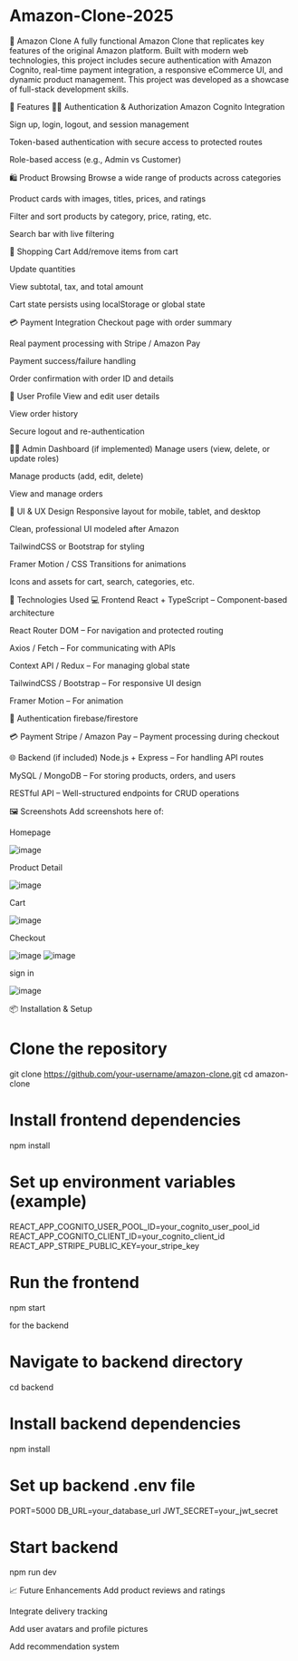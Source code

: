 # Amazon-Clone-2025
🛒 Amazon Clone
A fully functional Amazon Clone that replicates key features of the original Amazon platform. Built with modern web technologies, this project includes secure authentication with Amazon Cognito, real-time payment integration, a responsive eCommerce UI, and dynamic product management. This project was developed as a showcase of full-stack development skills.

🚀 Features
🧑‍💼 Authentication & Authorization
Amazon Cognito Integration

Sign up, login, logout, and session management

Token-based authentication with secure access to protected routes

Role-based access (e.g., Admin vs Customer)

🛍 Product Browsing
Browse a wide range of products across categories

Product cards with images, titles, prices, and ratings

Filter and sort products by category, price, rating, etc.

Search bar with live filtering

🛒 Shopping Cart
Add/remove items from cart

Update quantities

View subtotal, tax, and total amount

Cart state persists using localStorage or global state

💳 Payment Integration
Checkout page with order summary

Real payment processing with Stripe / Amazon Pay

Payment success/failure handling

Order confirmation with order ID and details

👤 User Profile
View and edit user details

View order history

Secure logout and re-authentication

🧑‍💼 Admin Dashboard (if implemented)
Manage users (view, delete, or update roles)

Manage products (add, edit, delete)

View and manage orders

🎨 UI & UX Design
Responsive layout for mobile, tablet, and desktop

Clean, professional UI modeled after Amazon

TailwindCSS or Bootstrap for styling

Framer Motion / CSS Transitions for animations

Icons and assets for cart, search, categories, etc.

🧠 Technologies Used
💻 Frontend
React + TypeScript – Component-based architecture

React Router DOM – For navigation and protected routing

Axios / Fetch – For communicating with APIs

Context API / Redux – For managing global state

TailwindCSS / Bootstrap – For responsive UI design

Framer Motion – For animation

🔐 Authentication
firebase/firestore

💳 Payment
Stripe / Amazon Pay – Payment processing during checkout

🌐 Backend (if included)
Node.js + Express – For handling API routes

MySQL / MongoDB – For storing products, orders, and users

RESTful API – Well-structured endpoints for CRUD operations

🖼 Screenshots
Add screenshots here of:

Homepage

![image](https://github.com/user-attachments/assets/ea0e2bd4-63d9-4163-bd76-3715638d9787)


Product Detail

![image](https://github.com/user-attachments/assets/cc941384-430e-4473-b726-96c9f1219a97)


Cart

![image](https://github.com/user-attachments/assets/202c964a-6941-4f20-b80e-561ed02fab44)


Checkout

![image](https://github.com/user-attachments/assets/1fa5fcc2-e69f-4edc-be85-b59181af29f1)
![image](https://github.com/user-attachments/assets/043a1eee-dbb8-463c-ad9d-870d4e2c155f)



sign in

![image](https://github.com/user-attachments/assets/ca4f34e8-290b-42fa-9d82-644bba9f6aad)



📦 Installation & Setup

# Clone the repository
git clone https://github.com/your-username/amazon-clone.git
cd amazon-clone

# Install frontend dependencies
npm install

# Set up environment variables (example)
REACT_APP_COGNITO_USER_POOL_ID=your_cognito_user_pool_id
REACT_APP_COGNITO_CLIENT_ID=your_cognito_client_id
REACT_APP_STRIPE_PUBLIC_KEY=your_stripe_key

# Run the frontend
npm start

for the backend 

# Navigate to backend directory
cd backend

# Install backend dependencies
npm install

# Set up backend .env file
PORT=5000
DB_URL=your_database_url
JWT_SECRET=your_jwt_secret

# Start backend
npm run dev

📈 Future Enhancements
Add product reviews and ratings

Integrate delivery tracking

Add user avatars and profile pictures

Add recommendation system
